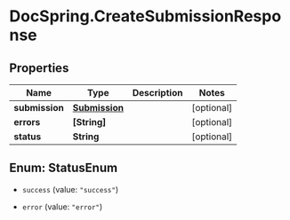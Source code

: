 # DocSpring.CreateSubmissionResponse

## Properties
Name | Type | Description | Notes
------------ | ------------- | ------------- | -------------
**submission** | [**Submission**](Submission.md) |  | [optional] 
**errors** | **[String]** |  | [optional] 
**status** | **String** |  | [optional] 


<a name="StatusEnum"></a>
## Enum: StatusEnum


* `success` (value: `"success"`)

* `error` (value: `"error"`)




